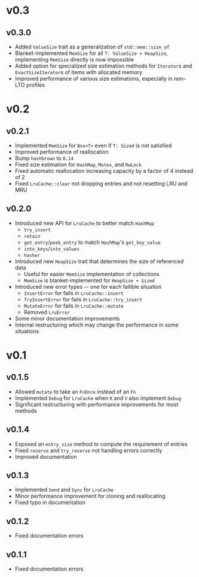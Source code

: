 # v0.3

## v0.3.0

* Added `ValueSize` trait as a generalization of `std::mem::size_of`
* Blanket-implemented `MemSize` for all `T: ValueSize + HeapSize`, implementing
`MemSize` directly is now impossible
* Added option for specialized size estimation methods for `Iterator`s and
`ExactSizeIterator`s of items with allocated memory
* Improved performance of various size estimations, especially in non-LTO
profiles

# v0.2

## v0.2.1

* Implemented `MemSize` for `Box<T>` even if `T: Sized` is not satisfied
* Improved performance of reallocation
* Bump `hashbrown` to `0.14`
* Fixed size estimation for `HashMap`, `Mutex`, and `RwLock`
* Fixed automatic reallocation increasing capacity by a factor of 4 instead of 2
* Fixed `LruCache::clear` not dropping entries and not resetting LRU and MRU

## v0.2.0

* Introduced new API for `LruCache` to better match `HashMap`
    * `try_insert`
    * `retain`
    * `get_entry`/`peek_entry` to match `HashMap`'s `get_key_value`
    * `into_keys`/`into_values`
    * `hasher`
* Introduced new `HeapSize` trait that determines the size of referenced data
    * Useful for easier `MemSize` implementation of collections
    * `MemSize` is blanket-implemented for `HeapSize + Sized`
* Introduced new error types -- one for each fallible situation
    * `InsertError` for fails in `LruCache::insert`
    * `TryInsertError` for fails in `LruCache::try_insert`
    * `MutateError` for fails in `LruCache::mutate`
    * Removed `LruError`
* Some minor documentation improvements
* Internal restructuring which may change the performance in some situations

# v0.1

## v0.1.5

* Allowed `mutate` to take an `FnOnce` instead of an `Fn`
* Implemented `Debug` for `LruCache` when `K` and `V` also implement `Debug`
* Significant restructuring with performance improvements for most methods

## v0.1.4

* Exposed an `entry_size` method to compute the requirement of entries
* Fixed `reserve` and `try_reserve` not handling errors correctly
* Improved documentation

## v0.1.3

* Implemented `Send` and `Sync` for `LruCache`
* Minor performance improvement for cloning and reallocating
* Fixed typo in documentation

## v0.1.2

* Fixed documentation errors

## v0.1.1

* Fixed documentation errors
